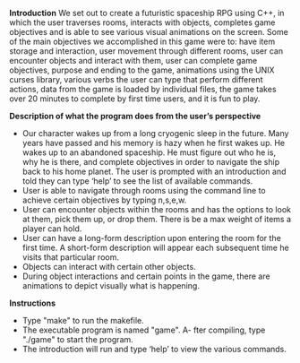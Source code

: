 **Introduction**
We set out to create a futuristic spaceship RPG using C++, in which the user traverses rooms, interacts with objects, completes game objectives and is able to see various visual animations on the screen. Some of the main objectives we accomplished in this game were to: have item storage and interaction, user movement through different rooms, user can encounter objects and interact with them, user can complete game objectives, purpose and ending to the game, animations using the UNIX curses library, various verbs the user can type that perform different actions, data from the game is loaded by individual files, the game takes over 20 minutes to complete by first time users, and it is fun to play. 

**Description of what the program does from the user’s perspective**
- Our character wakes up from a long cryogenic sleep in the future. Many years have passed and his memory is hazy when he first wakes up. He wakes up to an abandoned spaceship. He must figure out who he is, why he is there, and complete objectives in order to navigate the ship back to his home planet. The user is prompted with an introduction and told they can type ‘help’ to see the list of available commands.
- User is able to navigate through rooms using the command line to achieve certain objectives by typing n,s,e,w. 
- User can encounter objects within the rooms and has the options to look at them, pick them up, or drop them. There is be a max weight of items a player can hold.
- User can have a long-form description upon entering the room for the first time. A short-form description will appear each subsequent time he visits that particular room.
- Objects can interact with certain other objects.
- During object interactions and certain points in the game, there are animations to depict visually what is happening. 

**Instructions**
- Type "make" to run the makefile.
- The executable program is named "game".
A- fter compiling, type "./game" to start the program.
- The introduction will run and type ‘help’ to view the various commands. 
